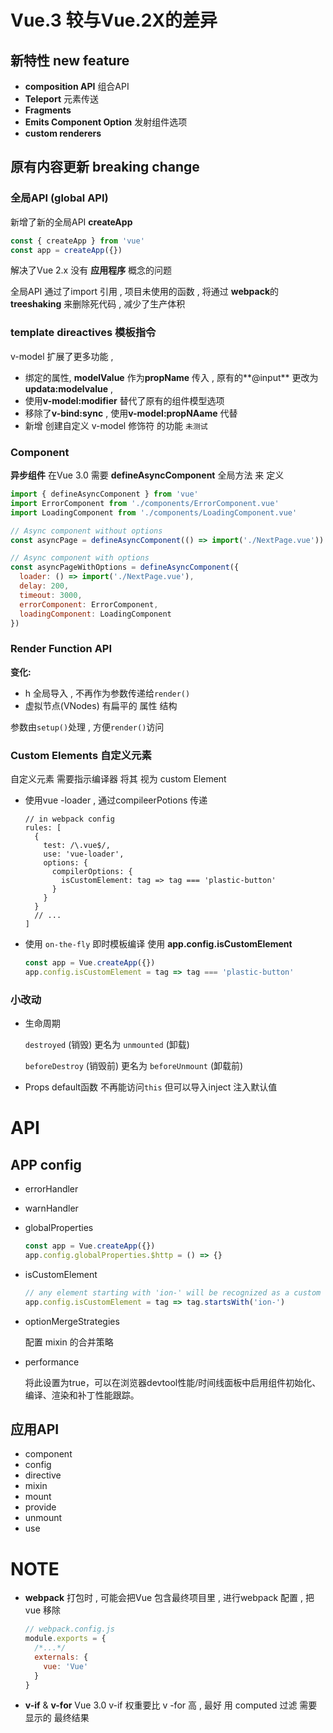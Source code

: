

# Vue.3 较与Vue.2X的差异



## 新特性 new feature



- **composition API**  组合API
- **Teleport** 元素传送
- **Fragments** 
- **Emits Component Option** 发射组件选项
- **custom renderers** 



## 原有内容更新 breaking change



### 全局API (global API)

新增了新的全局API **createApp**

```js
const { createApp } from 'vue'
const app = createApp({})
```

解决了Vue 2.x 没有 **应用程序** 概念的问题

全局API  通过了import 引用 , 项目未使用的函数 , 将通过 **webpack**的**treeshaking** 来删除死代码 , 减少了生产体积 

### template direactives 模板指令

v-model 扩展了更多功能 , 

- 绑定的属性, **modelValue** 作为**propName** 传入 , 原有的**@input**  更改为 **updata:modelvalue** , 
- 使用**v-model:modifier** 替代了原有的组件模型选项
- 移除了**v-bind:sync** , 使用**v-model:propNAame** 代替
- 新增 创建自定义 v-model 修饰符 的功能  `未测试`



### Component 

**异步组件** 在Vue 3.0 需要 **defineAsyncComponent** 全局方法 来 定义

```js
import { defineAsyncComponent } from 'vue'
import ErrorComponent from './components/ErrorComponent.vue'
import LoadingComponent from './components/LoadingComponent.vue'

// Async component without options
const asyncPage = defineAsyncComponent(() => import('./NextPage.vue'))

// Async component with options
const asyncPageWithOptions = defineAsyncComponent({
  loader: () => import('./NextPage.vue'),
  delay: 200,
  timeout: 3000,
  errorComponent: ErrorComponent,
  loadingComponent: LoadingComponent
})
```



### Render Function API

**变化:**

- h 全局导入 , 不再作为参数传递给`render()`
- 虚拟节点(VNodes) 有扁平的 属性 结构



参数由`setup()`处理 , 方便`render()`访问

###  Custom Elements 自定义元素

自定义元素 需要指示编译器 将其 视为 custom Element

- 使用vue -loader , 通过compileerPotions 传递

  ```\
  // in webpack config
  rules: [
    {
      test: /\.vue$/,
      use: 'vue-loader',
      options: {
        compilerOptions: {
          isCustomElement: tag => tag === 'plastic-button'
        }
      }
    }
    // ...
  ]
  ```

- 使用 `on-the-fly` 即时模板编译 使用 **app.config.isCustomElement**

  ```js
  const app = Vue.createApp({})
  app.config.isCustomElement = tag => tag === 'plastic-button'
  ```

### 小改动

- 生命周期

  `destroyed` (销毁) 更名为 `unmounted` (卸载)

  `beforeDestroy` (销毁前) 更名为 `beforeUnmount` (卸载前)

- Props default函数 不再能访问`this` 但可以导入inject 注入默认值



# API



## APP config

- errorHandler

- warnHandler

- globalProperties

  ```js
  const app = Vue.createApp({})
  app.config.globalProperties.$http = () => {}
  ```

- isCustomElement

  ```js
  // any element starting with 'ion-' will be recognized as a custom one
  app.config.isCustomElement = tag => tag.startsWith('ion-')
  ```

- optionMergeStrategies

  配置 mixin 的合并策略

- performance

  将此设置为true，可以在浏览器devtool性能/时间线面板中启用组件初始化、编译、渲染和补丁性能跟踪。

## 应用API

- component
- config
- directive
- mixin
- mount
- provide
- unmount
- use


# NOTE

- **webpack** 打包时 , 可能会把Vue 包含最终项目里 , 进行webpack 配置 , 把vue 移除

  ```js
  // webpack.config.js
  module.exports = {
    /*...*/
    externals: {
      vue: 'Vue'
    }
  }
  ```

- **v-if** & **v-for**  Vue 3.0 v-if 权重要比 v -for 高 , 最好 用 computed 过滤 需要 显示的 最终结果